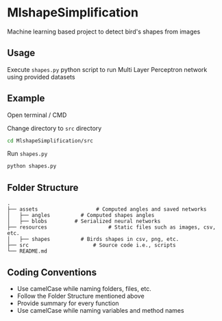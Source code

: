 # MlshapeSimplification

Machine learning based project to detect bird's shapes from images

## Usage

Execute `shapes.py` python script to run Multi Layer Perceptron network using provided datasets

## Example
Open terminal / CMD

Change directory to `src` directory

```bash
cd MlshapeSimplification/src
```

Run `shapes.py`

```bash
python shapes.py
```

## Folder Structure

    .
    ├── assets                   # Computed angles and saved networks
    │   ├── angles          # Computed shapes angles
    │   ├── blobs         # Serialized neural networks
    ├── resources                    # Static files such as images, csv, etc.
    │   ├── shapes          # Birds shapes in csv, png, etc.
    ├── src                     # Source code i.e., scripts
    └── README.md

## Coding Conventions

- Use camelCase while naming folders, files, etc. 
- Follow the Folder Structure mentioned above
- Provide summary for every function
- Use camelCase while naming variables and method names
